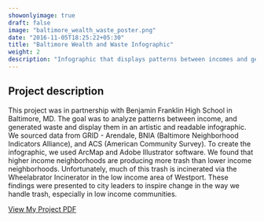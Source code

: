 ```yaml
---
showonlyimage: true
draft: false
image: "baltimore_wealth_waste_poster.png"
date: "2016-11-05T18:25:22+05:30"
title: "Baltimore Wealth and Waste Infographic"
weight: 2
description: "Infographic that displays patterns between incomes and generated waste in Baltimore, MD."
---
```

## Project description

This project was in partnership with Benjamin Franklin High School in Baltimore, MD. The goal was to analyze patterns between income, and generated waste and display them in an artistic and readable infographic. We sourced data from GRID - Arendale, BNIA (Baltimore Neighborhood Indicators Alliance), and ACS (American Community Survey). To create the infographic, we used ArcMap and Adobe Illustrator software. We found that higher income neighborhoods are producing more trash than lower income neighborhoods. Unfortunately, much of this trash is incinerated via the Wheelabrator Incinerator in the low income area of Westport. These findings were presented to city leaders to inspire change in the way we handle trash, especially in low income communities.

[View My Project PDF](/pdf/baltimore.pdf)